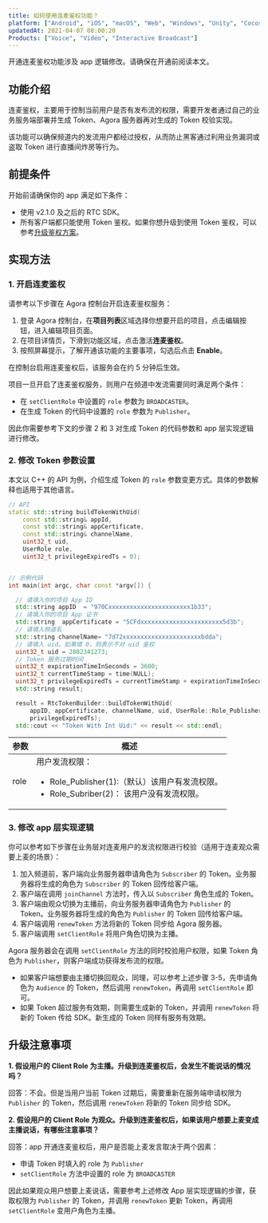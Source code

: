 ```yaml
---
title: 如何使用连麦鉴权功能？
platform: ["Android", "iOS", "macOS", "Web", "Windows", "Unity", "Cocos Creator", "Electron", "React Native", "Flutter"]
updatedAt: 2021-04-07 08:00:20
Products: ["Voice", "Video", "Interactive Broadcast"]
---
```


<div class="alert warning">开通连麦鉴权功能涉及 app 逻辑修改。请确保在开通前阅读本文。</div>

## 功能介绍

连麦鉴权，主要用于控制当前用户是否有发布流的权限，需要开发者通过自己的业务服务端部署并生成 Token、Agora 服务器再对生成的 Token 校验实现。

该功能可以确保频道内的发流用户都经过授权，从而防止黑客通过利用业务漏洞或盗取 Token 进行直播间炸房等行为。

## 前提条件

开始前请确保你的 app 满足如下条件：

- 使用 v2.1.0 及之后的 RTC SDK。
- 所有客户端都只能使用 Token 鉴权。如果你想升级到使用 Token 鉴权，可以参考[升级鉴权方案](https://docs.agora.io/cn/Interactive%20Broadcast/token?platform=All%20Platforms#appid_to_token)。

## 实现方法

### 1. 开启连麦鉴权

请参考以下步骤在 Agora 控制台开启连麦鉴权服务：

1. 登录 Agora 控制台，在**项目列表**区域选择你想要开启的项目，点击编辑按钮，进入编辑项目页面。
2. 在项目详情页，下滑到功能区域，点击激活**连麦鉴权**。
3. 按照屏幕提示，了解开通该功能的主要事项，勾选后点击 **Enable**。

在控制台启用连麦鉴权后，该服务会在约 5 分钟后生效。

项目一旦开启了连麦鉴权服务，则用户在频道中发流需要同时满足两个条件：

- 在 `setClientRole` 中设置的 `role` 参数为 `BROADCASTER`。
- 在生成 Token 的代码中设置的 `role` 参数为 `Publisher`。

因此你需要参考下文的步骤 2 和 3 对生成 Token 的代码参数和 app 层实现逻辑进行修改。

### 2. 修改 Token 参数设置

本文以 C++ 的 API 为例，介绍生成 Token 的 `role` 参数变更方式。具体的参数解释也适用于其他语言。

```C++
// API
static std::string buildTokenWithUid(
    const std::string& appId,
    const std::string& appCertificate,
    const std::string& channelName,
    uint32_t uid,
    UserRole role,
    uint32_t privilegeExpiredTs = 0);


// 示例代码
int main(int argc, char const *argv[]) {

  // 请填入你的项目 App ID
  std::string appID  = "970Cxxxxxxxxxxxxxxxxxxxxxxx1b33";
  // 请填入你的项目 App 证书
  std::string  appCertificate = "5CFdxxxxxxxxxxxxxxxxxxxxxxx5d3b";
  // 请填入频道名
  std::string channelName= "7d72xxxxxxxxxxxxxxxxxxxxxxbdda";
  // 请填入 uid。如果填 0，则表示不对 uid 鉴权
  uint32_t uid = 2882341273;
  // Token 服务过期时间
  uint32_t expirationTimeInSeconds = 3600;
  uint32_t currentTimeStamp = time(NULL);
  uint32_t privilegeExpiredTs = currentTimeStamp + expirationTimeInSeconds;
  std::string result;

  result = RtcTokenBuilder::buildTokenWithUid(
      appID, appCertificate, channelName, uid, UserRole::Role_Publisher,
      privilegeExpiredTs);
  std::cout << "Token With Int Uid:" << result << std::endl;
```

| 参数 | 概述                                                                                                                         |
| ---- | ---------------------------------------------------------------------------------------------------------------------------- |
| role | 用户发流权限：<ul><li>Role_Publisher(1):（默认）该用户有发流权限。</li><li>Role_Subriber(2)： 该用户没有发流权限。</li></ul> |

### 3. 修改 app 层实现逻辑

你可以参考如下步骤在业务层对连麦用户的发流权限进行校验（适用于连麦观众需要上麦的场景）：

1. 加入频道前，客户端向业务服务器申请角色为 `Subscriber` 的 Token。业务服务器将生成的角色为 `Subscriber` 的 Token 回传给客户端。
2. 客户端在调用 `joinChannel` 方法时，传入以 `Subscriber` 角色生成的 Token。
3. 客户端由观众切换为主播前，向业务服务器申请角色为 `Publisher` 的 Token。业务服务器将生成的角色为 `Publisher` 的 Token 回传给客户端。
4. 客户端调用 `renewToken` 方法将新的 Token 同步给 Agora 服务器。
5. 客户端调用 `setClientRole` 将用户角色切换为主播。

Agora 服务器会在调用 `setClientRole` 方法的同时校验用户权限，如果 Token 角色为 `Publisher`，则客户端成功获得发布流的权限。

<div class="alert note"><ul><li>如果客户端想要由主播切换回观众，同理，可以参考上述步骤 3-5，先申请角色为 <code>Audience</code> 的 Token，然后调用 <code>renewToken</code>，再调用 <code>setClientRole</code> 即可。</li><li>如果 Token 超过服务有效期，则需要生成新的 Token，并调用 <code>renewToken</code> 将新的 Token 传给 SDK。新生成的 Token 同样有服务有效期。</li></ul></div>
	
## 升级注意事项

**1. 假设用户的 Client Role 为主播。升级到连麦鉴权后，会发生不能说话的情况吗？**

回答：不会。但是当用户当前 Token 过期后，需要重新在服务端申请权限为 `Publisher` 的 Token，然后调用 `renewToken` 将新的 Token 同步给 SDK。

**2. 假设用户的 Client Role 为观众。升级到连麦鉴权后，如果该用户想要上麦变成主播说话，有哪些注意事项？**

回答：app 开通连麦鉴权后，用户是否能上麦发言取决于两个因素：

- 申请 Token 时填入的 role 为 `Publisher`
- `setClientRole` 方法中设置的 role 为 `BROADCASTER`

因此如果观众用户想要上麦说话，需要参考上述修改 App 层实现逻辑的步骤，获取权限为 `Publisher` 的 Token，并调用 `renewToken` 更新 Token，再调用 `setClientRole` 变用户角色为主播。
